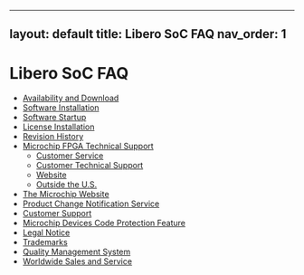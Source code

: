 
---
layout: default
title: Libero SoC FAQ
nav_order: 1
---

# Libero SoC FAQ

-   [Availability and Download](GUID-836321BA-426B-4A25-A3F1-3A3C22E8A392.md)
-   [Software Installation](GUID-CE88DBBB-26E4-4E96-AD5A-39B9F40CD5F7.md)
-   [Software Startup](GUID-8BEC7F14-A26D-4A0E-84F9-525B9524B87A.md)
-   [License Installation](GUID-1C17C63E-9C5F-47B1-B88D-599E829977A5.md)
-   [Revision History](GUID-54AE8B7A-EA3D-409D-BA33-5106B5EBEAE8.md)
-   [Microchip FPGA Technical Support](GUID-F9CF799C-7DEB-461F-9D6C-2A3F3C910ACF.md)
    -   [Customer Service](GUID-CD4AD298-15F2-44A8-A734-EBEE3A9AF154.md)
    -   [Customer Technical Support](GUID-CBA128DE-8057-48D6-B166-CC98F5DEEEFC.md)
    -   [Website](GUID-5A785935-F95C-40F2-8658-BE331AF364D4.md)
    -   [Outside the U.S.](GUID-C18852E1-B6BB-4741-A0B9-98971D59F6F3.md)
-   [The Microchip Website](GUID-7551DC67-D79D-4F0C-B56F-7B17E12400E0.md)
-   [Product Change Notification Service](GUID-CDA512D8-0DE4-4672-8716-04CAC681CB38.md)
-   [Customer Support](GUID-F05182E4-B102-4775-A746-1FF37F465312.md)
-   [Microchip Devices Code Protection Feature](GUID-E8251634-7B15-4073-A103-5A5F128B8699.md)
-   [Legal Notice](GUID-125F1A93-76CC-4BD7-BACA-01844FBD5F4F.md)
-   [Trademarks](GUID-21750586-F9F2-4E33-87FB-8F2994BF4744.md)
-   [Quality Management System](GUID-07985EED-D525-413B-AEFE-78B563328687.md)
-   [Worldwide Sales and Service](GUID-02A694CF-88A5-4ADA-8785-7EEEC62D66EA.md)

